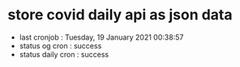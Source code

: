 # store covid daily api as json data

- last cronjob : Tuesday, 19 January 2021 00:38:57
- status og cron : success
- status daily cron : success
      
      